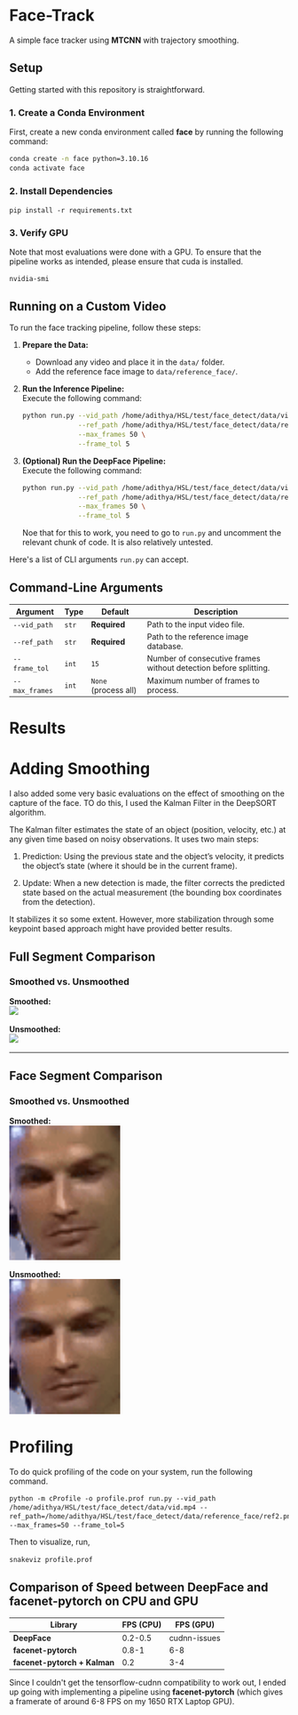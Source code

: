 # **Face-Track**
A simple face tracker using **MTCNN** with trajectory smoothing.

## **Setup**
Getting started with this repository is straightforward.

### **1. Create a Conda Environment**

First, create a new conda environment called **face** by running the following command:

```bash
conda create -n face python=3.10.16
conda activate face
```
### **2. Install Dependencies**
```
pip install -r requirements.txt
```

### **3. Verify GPU**
Note that most evaluations were done with a GPU. To ensure that the pipeline works as intended, please ensure that cuda is installed.

```
nvidia-smi
```

## **Running on a Custom Video**
To run the face tracking pipeline, follow these steps:

1. **Prepare the Data:**  
   - Download any video and place it in the `data/` folder.  
   - Add the reference face image to `data/reference_face/`.

2. **Run the Inference Pipeline:**  
   Execute the following command:  
   ```bash
   python run.py --vid_path /home/adithya/HSL/test/face_detect/data/vid.mp4 \
                 --ref_path /home/adithya/HSL/test/face_detect/data/reference_face/ref2.png \
                 --max_frames 50 \
                 --frame_tol 5
   ```
3. **(Optional) Run the DeepFace Pipeline:**  
   Execute the following command:  
   ```bash
   python run.py --vid_path /home/adithya/HSL/test/face_detect/data/vid.mp4 \
                 --ref_path /home/adithya/HSL/test/face_detect/data/reference_face/\
                 --max_frames 50 \
                 --frame_tol 5
   ```
   Noe that for this to work, you need to go to `run.py` and uncomment the relevant chunk of code. It is also relatively untested.
   
Here's a list of CLI arguments `run.py` can accept.
## **Command-Line Arguments**

| Argument        | Type    | Default              | Description                                                                |
|-----------------|---------|----------------------|----------------------------------------------------------------------------|
| `--vid_path`    | `str`   | **Required**         | Path to the input video file.                                              |
| `--ref_path`    | `str`   | **Required**         | Path to the reference image database.                                      |
| `--frame_tol`   | `int`   | `15`                 | Number of consecutive frames without detection before splitting.           |
| `--max_frames`  | `int`   | `None` (process all) | Maximum number of frames to process.                                       |


# **Results**


# **Adding Smoothing**
I also added some very basic evaluations on the effect of smoothing on the capture of the face. TO do this, I used the Kalman Filter in the DeepSORT algorithm.

The Kalman filter estimates the state of an object (position, velocity, etc.) at any given time based on noisy observations. It uses two main steps:
	
   1.	Prediction: Using the previous state and the object’s velocity, it predicts the object’s state (where it should be in the current frame).
	
   2.	Update: When a new detection is made, the filter corrects the predicted state based on the actual measurement (the bounding box coordinates from the detection).

It stabilizes it so some extent. However, more stabilization through some keypoint based approach might have provided better results.

## Full Segment Comparison  
### Smoothed vs. Unsmoothed  
**Smoothed:**  
![<video controls src="demo_src/full_segment_smoothed.mp4" title="Full Segment Smoothed"></video>  ](demo_src/full_smoothed.gif)

**Unsmoothed:**  
![<video controls src="demo_src/full_segment_unsmoothed.mp4" title="Full Segment Unsmoothed"></video>  ](demo_src/full_unsmoothed.gif)

---

## Face Segment Comparison  
### Smoothed vs. Unsmoothed  

**Smoothed:**  
<img src="demo_src/face_smoothed.gif" title="Face Segment Smoothed" width="200" />

**Unsmoothed:**  
<img src="demo_src/face_unsmoothed.gif" title="Face Segment Unsmoothed" width="200" />

# Profiling
To do quick profiling of the code on your system, run the following command.
```
python -m cProfile -o profile.prof run.py --vid_path /home/adithya/HSL/test/face_detect/data/vid.mp4 --ref_path=/home/adithya/HSL/test/face_detect/data/reference_face/ref2.png --max_frames=50 --frame_tol=5
```
Then to visualize, run,

```snakeviz profile.prof ```

## Comparison of Speed between DeepFace and facenet-pytorch on CPU and GPU

| **Library**          | **FPS (CPU)** | **FPS (GPU)** |
|----------------------|---------------|---------------|
| **DeepFace**         | 0.2-0.5       | cudnn-issues  |
| **facenet-pytorch**  | 0.8-1         | 6-8           |
| **facenet-pytorch + Kalman** | 0.2   | 3-4           |

Since I couldn't get the tensorflow-cudnn compatibility to work out, I ended up going with implementing a pipeline using **facenet-pytorch** (which gives a framerate of around 6-8 FPS on my 1650 RTX Laptop GPU).


